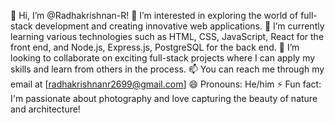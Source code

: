 👋 Hi, I’m @Radhakrishnan-R!
👀 I’m interested in exploring the world of full-stack development and creating innovative web applications.
🌱 I’m currently learning various technologies such as HTML, CSS, JavaScript, React for the front end, and Node.js, Express.js, PostgreSQL for the back end.
💞️ I’m looking to collaborate on exciting full-stack projects where I can apply my skills and learn from others in the process.
📫 You can reach me through my email at [radhakrishnanr2699@gmail.com]
😄 Pronouns: He/him
⚡ Fun fact: I'm passionate about photography and love capturing the beauty of nature and architecture!

<!---
Radhakrishnan-R/Radhakrishnan-R is a ✨ special ✨ repository because its `README.md` (this file) appears on your GitHub profile.
You can click the Preview link to take a look at your changes.
--->
